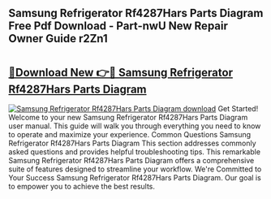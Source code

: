 ## Samsung Refrigerator Rf4287Hars Parts Diagram Free Pdf Download - Part-nwU New Repair Owner Guide r2Zn1

# <h2><a href="http://dfsnz0.blite.top/?on=Samsung+Refrigerator+Rf4287Hars+Parts+Diagram">🔗Download New 👉🔴 Samsung Refrigerator Rf4287Hars Parts Diagram</a></h2>

[![Samsung Refrigerator Rf4287Hars Parts Diagram download](https://i.imgur.com/lujVjoI.png)](http://dfsnz0.blite.top/?on=Samsung+Refrigerator+Rf4287Hars+Parts+Diagram)
Get Started! Welcome to your new Samsung Refrigerator Rf4287Hars Parts Diagram user manual. This guide will walk you through everything you need to know to operate and maximize your experience. Common Questions Samsung Refrigerator Rf4287Hars Parts Diagram This section addresses commonly asked questions and provides helpful troubleshooting tips. This remarkable Samsung Refrigerator Rf4287Hars Parts Diagram offers a comprehensive suite of features designed to streamline your workflow. We're Committed to Your Success Samsung Refrigerator Rf4287Hars Parts Diagram. Our goal is to empower you to achieve the best results.
